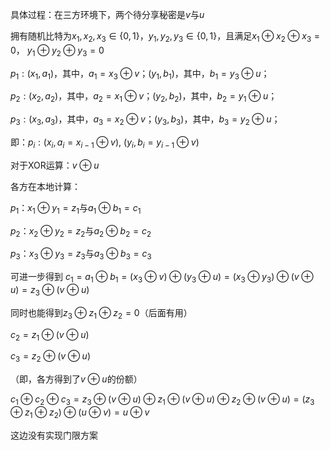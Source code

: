 具体过程：在三方环境下，两个待分享秘密是$v$与$u$

拥有随机比特为$x_1,x_2,x_3 \in \{0,1\}$，$y_1,y_2,y_3 \in \{0,1\}$，且满足$x_1 \oplus x_2 \oplus x_3 = 0$， $y_1 \oplus y_2 \oplus y_3 = 0$

$p_1:(x_1,a_1)$，其中，$a_1=x_3 \oplus v$；$(y_1,b_1)$，其中，$b_1=y_3 \oplus u$；

$p_2:(x_2,a_2)$，其中，$a_2=x_1 \oplus v$；$(y_2,b_2)$，其中，$b_2=y_1 \oplus u$；

$p_3:(x_3,a_3)$，其中，$a_3=x_2 \oplus v$；$(y_3,b_3)$，其中，$b_3=y_2 \oplus u$；

即：$p_i:(x_i,a_i=x_{i-1} \oplus v)$, $(y_i,b_i=y_{i-1} \oplus v)$

对于XOR运算：$v \oplus u$

各方在本地计算：

$p_1$：$x_1 \oplus y_1 = z_1$与$a_1 \oplus b_1 = c_1$

$p_2$：$x_2 \oplus y_2 = z_2$与$a_2 \oplus b_2 = c_2$

$p_3$：$x_3 \oplus y_3 = z_3$与$a_3 \oplus b_3 = c_3$

可进一步得到 $c_1=a_1 \oplus b_1 = (x_3 \oplus v) \oplus (y_3 \oplus u) = (x_3 \oplus y_3) \oplus(v \oplus u) = z_3 \oplus (v \oplus u)$

同时也能得到$z_3 \oplus z_1 \oplus z_2 = 0$（后面有用）

$c_2 = z_1 \oplus (v \oplus u)$	

$c_3 = z_2 \oplus (v \oplus u)$	

（即，各方得到了$v \oplus u$的份额）

$c_1 \oplus c_2 \oplus c_3 = z_3 \oplus (v \oplus u) \oplus z_1 \oplus (v \oplus u) \oplus z_2 \oplus (v \oplus u) = (z_3 \oplus z_1 \oplus z_2) \oplus (u \oplus v) = u \oplus v$

这边没有实现门限方案
